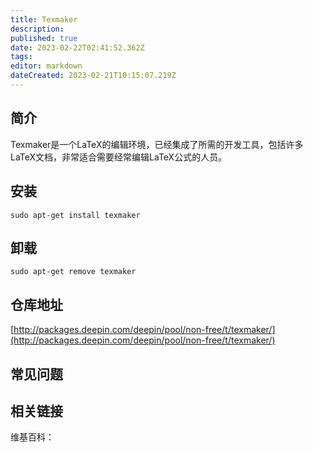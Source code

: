 ```yaml
---
title: Texmaker
description: 
published: true
date: 2023-02-22T02:41:52.362Z
tags: 
editor: markdown
dateCreated: 2023-02-21T10:15:07.219Z
---
```


## 简介

Texmaker是一个LaTeX的编辑环境，已经集成了所需的开发工具，包括许多LaTeX文档，非常适合需要经常编辑LaTeX公式的人员。

## 安装

`sudo apt-get install texmaker`

## 卸载

`sudo apt-get remove texmaker`

## 仓库地址

[http://packages.deepin.com/deepin/pool/non-free/t/texmaker/](http://packages.deepin.com/deepin/pool/non-free/t/texmaker/)

## 常见问题

## 相关链接

维基百科：

